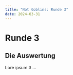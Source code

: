 ```yaml
---
title: "Not Goblins: Runde 3"
date: 2024-03-31
---
```

# Runde 3
## Die Auswertung

Lore ipsum 3 ... 